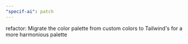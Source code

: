 ```yaml
---
"specif-ai": patch
---
```


refactor: Migrate the color palette from custom colors to Tailwind's for a more harmonious palette
